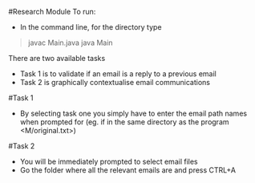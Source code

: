 #Research Module
To run:
- In the command line, for the directory type

> javac Main.java
> java Main

There are two available tasks
- Task 1 is to validate if an email is a reply to a previous email
- Task 2 is graphically contextualise email communications

#Task 1
- By selecting task one you simply have to enter the email path names
when prompted for
(eg. if in the same directory as the program <M/original.txt>)

#Task 2
- You will be immediately prompted to select email files
- Go the folder where all the relevant emails are and press CTRL+A

